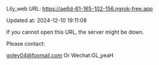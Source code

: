 Lily_web URL: https://ae6d-61-165-102-156.ngrok-free.app

Updated at: 2024-12-10 19:11:08

If you cannot open this URL, the server might be down.

Please contact: 

goley04@foxmail.com Or Wechat:GL_yeaH